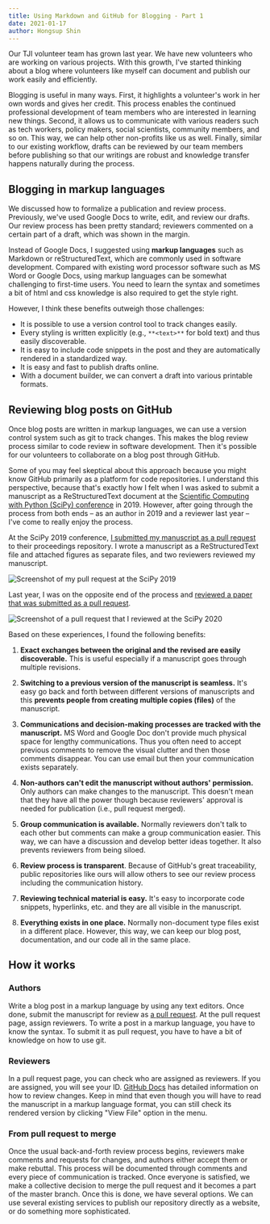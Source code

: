 ```yaml
---
title: Using Markdown and GitHub for Blogging - Part 1
date: 2021-01-17
author: Hongsup Shin
---
```

Our TJI volunteer team has grown last year. We have new volunteers who are working on various projects. With this growth, I've started thinking about a blog where volunteers like myself can document and publish our work easily and efficiently.

Blogging is useful in many ways. First, it highlights a volunteer's work in her own words and gives her credit. This process enables the continued professional development of team members who are interested in learning new things. Second, it allows us to communicate with various readers such as tech workers, policy makers, social scientists, community members, and so on. This way, we can help other non-profits like us as well. Finally, similar to our existing workflow, drafts can be reviewed by our team members before publishing so that our writings are robust and knowledge transfer happens naturally during the process.

## Blogging in markup languages

We discussed how to formalize a publication and review process. Previously, we've used Google Docs to write, edit, and review our drafts. Our review process has been pretty standard; reviewers commented on a certain part of a draft, which was shown in the margin.

Instead of Google Docs, I suggested using **markup languages** such as Markdown or reStructuredText, which are commonly used in software development. Compared with existing word processor software such as MS Word or Google Docs, using markup languages can be somewhat challenging to first-time users. You need to learn the syntax and sometimes a bit of html and css knowledge is also required to get the style right. 

However, I think these benefits outweigh those challenges:

- It is possible to use a version control tool to track changes easily.
- Every styling is written explicitly (e.g., `**<text>**` for bold text) and thus easily discoverable.
- It is easy to include code snippets in the post and they are automatically rendered in a standardized way.
- It is easy and fast to publish drafts online.
- With a document builder, we can convert a draft into various printable formats. 

## Reviewing blog posts on GitHub

Once blog posts are written in markup languages, we can use a version control system such as git to track changes. This makes the blog review process similar to code review in software development. Then it's possible for our volunteers to collaborate on a blog post through GitHub.

Some of you may feel skeptical about this approach because you might know GitHub primarily as a platform for code repositories. I understand this perspective, because that's exactly how I felt when I was asked to submit a manuscript as a ReStructuredText document at the [Scientific Computing with Python (SciPy) conference](http://conference.scipy.org/) in 2019. However, after going through the process from both ends – as an author in 2019 and a reviewer last year – I've come to really enjoy the process. 

At the SciPy 2019 conference, [I submitted my manuscript as a pull request](https://github.com/scipy-conference/scipy_proceedings/pull/468) to their proceedings repository. I wrote a manuscript as a ReStructuredText file and attached figures as separate files, and two reviewers reviewed my manuscript.

![](https://res.cloudinary.com/texas-justice-initiative/image/upload/v1610936101/Blog/HS_scipy_example_author_screenshot_tmb02n.png "Screenshot of my pull request at the SciPy 2019")

Last year, I was on the opposite end of the process and [reviewed a paper that was submitted as a pull request](https://github.com/scipy-conference/scipy_proceedings/pull/550).

![](https://res.cloudinary.com/texas-justice-initiative/image/upload/v1610936101/Blog/HS_scipy_example_reviewer_screenshot_z7rqqs.png "Screenshot of a pull request that I reviewed at the SciPy 2020")

Based on these experiences, I found the following benefits:

1. **Exact exchanges between the original and the revised are easily discoverable.** This is useful especially if a manuscript goes through multiple revisions.

2. **Switching to a previous version of the manuscript is seamless.** It's easy go back and forth between different versions of manuscripts and this **prevents people from creating multiple copies (files)** of the manuscript.

3. **Communications and decision-making processes are tracked with the manuscript.** MS Word and Google Doc don't provide much physical space for lengthy communications. Thus you often need to accept previous comments to remove the visual clutter and then those comments disappear. You can use email but then your communication exists separately.

4. **Non-authors can't edit the manuscript without authors' permission.** Only authors can make changes to the manuscript. This doesn't mean that they have all the power though because reviewers' approval is needed for publication (i.e., pull request merged).

5. **Group communication is available.** Normally reviewers don't talk to each other but comments can make a group communication easier. This way, we can have a discussion and develop better ideas together. It also prevents reviewers from being siloed.

6. **Review process is transparent**. Because of GitHub's great traceability, public repositories like ours will allow others to see our review process including the communication history.

7. **Reviewing technical material is easy.** It's easy to incorporate code snippets, hyperlinks, etc. and they are all visible in the manuscript.

8. **Everything exists in one place.** Normally non-document type files exist in a different place. However, this way, we can keep our blog post, documentation, and our code all in the same place.

## How it works

### Authors

Write a blog post in a markup language by using any text editors. Once done, submit the manuscript for review as [a pull request](https://docs.github.com/en/free-pro-team@latest/github/collaborating-with-issues-and-pull-requests/creating-a-pull-request). At the pull request page, assign reviewers. To write a post in a markup language, you have to know the syntax. To submit it as pull request, you have to have a bit of knowledge on how to use git. 

### Reviewers

In a pull request page, you can check who are assigned as reviewers. If you are assigned, you will see your ID. [GitHub Docs](https://docs.github.com/en/free-pro-team@latest/github/collaborating-with-issues-and-pull-requests/reviewing-changes-in-pull-requests) has detailed information on how to review changes. Keep in mind that even though you will have to read the manuscript in a markup language format, you can still check its rendered version by clicking "View File" option in the menu.

### From pull request to merge

Once the usual back-and-forth review process begins, reviewers make comments and requests for changes, and authors either accept them or make rebuttal. This process will be documented through comments and every piece of communication is tracked. Once everyone is satisfied, we make a collective decision to merge the pull request and it becomes a part of the master branch. Once this is done, we have several options. We can use several existing services to publish our repository directly as a website, or do something more sophisticated.